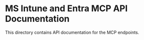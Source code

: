 # MS Intune and Entra MCP API Documentation

This directory contains API documentation for the MCP endpoints.